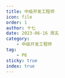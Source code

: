 ```yaml
---
title: 中级开发工程师
icon: file
order: 1
author: 十七
date: 2023-06-16 周五
category:
	- 中级开发工程师
tag:
	- P6
sticky: true
index: true
---
```

